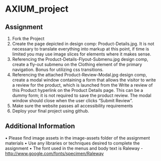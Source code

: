 # AXIUM_project

## Assignment
1) Fork the Project
2) Create the page depicted in design comp: Product-Details.jpg. It is not necessary to translate everything into markup at this
point, if time is limited you may use image slices for elements where it makes sense.
2) Referencing the Product-Details-Flyout-Submenu.jpg design comp, create a fly-out submenu on the Clothing element of
the primary navigation. Bonus for utilizing css transitions.
3) Referencing the attached Product-Review-Modal.jpg design comp, create a modal window containing a form that allows
the visitor to write a review for the product, which is launched from the Write a review of this Product hyperlink on the
Product Details page. This can be a dummy form; it is not required to save the product review. The modal window should close
when the user clicks “Submit Review”.
4) Make sure the website passes all accessibility requirements
5) Deploy your final project using github.

## Additional Information
• Please find image assets in the image-assets folder of the assignment materials
• Use any libraries or techniques desired to complete the assignment
• The font used in the menus and body text is Raleway - http://www.google.com/fonts/specimen/Raleway
